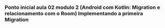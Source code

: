 ### Ponto inicial aula 02 modulo 2 (Android com Kotlin: Migration e relacionamento com o Room) Implementando a primeira Migration